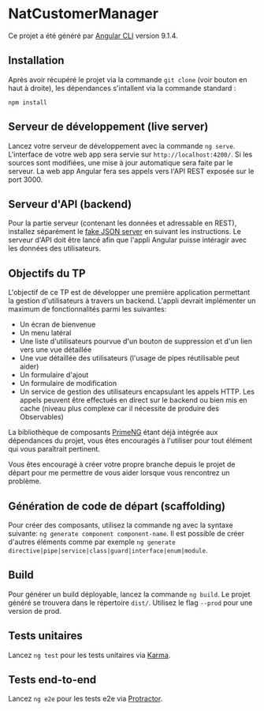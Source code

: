 # NatCustomerManager

Ce projet a été généré par [Angular CLI](https://github.com/angular/angular-cli) version 9.1.4.

## Installation

Après avoir récupéré le projet via la commande `git clone` (voir bouton en haut à droite), les dépendances s'intallent via la commande standard :

`npm install`

## Serveur de développement (live server)

Lancez votre serveur de développement avec la commande `ng serve`. L'interface de votre web app sera servie sur `http://localhost:4200/`. Si les sources sont modifiées, une mise à jour automatique sera faite par le serveur. La web app Angular fera ses appels vers l'API REST exposée sur le port 3000.

## Serveur d'API (backend)

Pour la partie serveur (contenant les données et adressable en REST), installez séparément le [fake JSON server](https://github.com/actifred/poe-fakeserver) en suivant les instructions.
Le serveur d'API doit être lancé afin que l'appli Angular puisse intéragir avec les données des utilisateurs.

## Objectifs du TP

L'objectif de ce TP est de développer une première application permettant la gestion d'utilisateurs à travers un backend.
L'appli devrait implémenter un maximum de fonctionnalités parmi les suivantes:
* Un écran de bienvenue
* Un menu latéral
* Une liste d'utilisateurs pourvue d'un bouton de suppression et d'un lien vers une vue détaillée
* Une vue détaillée des utilisateurs (l'usage de pipes réutilisable peut aider)
* Un formulaire d'ajout
* Un formulaire de modification
* Un service de gestion des utilisateurs encapsulant les appels HTTP. Les appels peuvent être effectués en direct sur le backend ou bien mis en cache (niveau plus complexe car il nécessite de produire des Observables)

La bibliothèque de composants [PrimeNG](https://www.primefaces.org/primeng/) étant déjà intégrée aux dépendances du projet, vous êtes encouragés à l'utiliser pour tout élément qui vous paraîtrait pertinent.

Vous êtes encouragé à créer votre propre branche depuis le projet de départ pour me permettre de vous aider lorsque vous rencontrez un problème.

## Génération de code de départ (scaffolding)

Pour créer des composants, utilisez la commande ng avec la syntaxe suivante: `ng generate component component-name`. Il est possible de créer d'autres éléments comme par exemple `ng generate directive|pipe|service|class|guard|interface|enum|module`.

## Build

Pour générer un build déployable, lancez la commande `ng build`. Le projet généré se trouvera dans le répertoire `dist/`. Utilisez le flag `--prod` pour une version de prod.

## Tests unitaires

Lancez `ng test` pour les tests unitaires via [Karma](https://karma-runner.github.io).

## Tests end-to-end

Lancez `ng e2e` pour les tests e2e via [Protractor](http://www.protractortest.org/).

